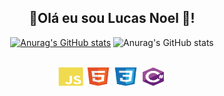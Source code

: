 <div align="center"> 

## 👾Olá eu sou Lucas Noel  👾!

  [![Anurag's GitHub stats](https://github-readme-stats.vercel.app/api?lucasnoelgb=anuraghazra)](https://github.com/anuraghazra/github-readme-stats)
  ![Anurag's GitHub stats](https://github-readme-stats.vercel.app/api?lucasnoelgb=anuraghazra&hide=contribs,prs)
  
</div>  

<div style="display: inline_block" align="center"><br>
  <img align="center" alt="Rafa-Js" height="30" width="40" src="https://raw.githubusercontent.com/devicons/devicon/master/icons/javascript/javascript-plain.svg">
  <img align="center" alt="Rafa-HTML" height="30" width="40" src="https://raw.githubusercontent.com/devicons/devicon/master/icons/html5/html5-original.svg">
  <img align="center" alt="Rafa-CSS" height="30" width="40" src="https://raw.githubusercontent.com/devicons/devicon/master/icons/css3/css3-original.svg">
  <img align="center" alt="Rafa-Csharp" height="30" width="40" src="https://raw.githubusercontent.com/devicons/devicon/master/icons/csharp/csharp-original.svg">
</div>
